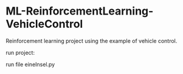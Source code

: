 # ML-ReinforcementLearning-VehicleControl
Reinforcement learning project using the example of vehicle control.


run project:

run file eineInsel.py
